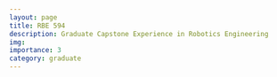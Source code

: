 ```yaml
---
layout: page
title: RBE 594
description: Graduate Capstone Experience in Robotics Engineering
img:
importance: 3
category: graduate
---
```

